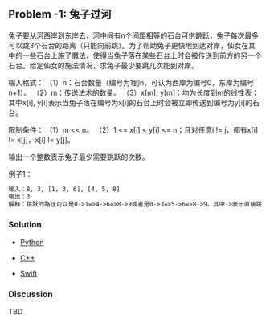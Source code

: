 ## Problem -1: 兔子过河

兔子要从河西岸到东岸去，河中间有n个间距相等的石台可供跳跃，兔子每次最多可以跳3个石台的距离（只能向前跳）。为了帮助兔子更快地到达对岸，仙女在其中的一些石台上施了魔法，使得当兔子落在某些石台上时会被传送到前方的另一个石台。给定仙女的施法情况，求兔子最少要跳几次能到对岸。

输入格式：
（1）n：石台数量（编号为1到n，可认为西岸为编号0，东岸为编号n+1）。
（2）m：传送法术的数量。
（3）x[m], y[m]：均为长度到m的线性表；其中x[i], y[i]表示当兔子落在编号为x[i]的石台上时会被立即传送到编号为y[i]的石台。

限制条件：
（1）m << n。
（2）1 <= x[i] < y[i] <= n；且对任意i != j，都有x[i] != x[j]，x[i] != y[j]。

输出一个整数表示兔子最少需要跳跃的次数。


例子1：
```txt
输入：8, 3, [1, 3, 6], [4, 5, 8]
输出：3
解释：跳跃的路径可以是0->1=>4->6=>8->9或者是0->3=>5->6=>8->9。其中->表示直接跳跃，=>表示被传送。
```

### Solution

- [Python](../python/problem-1.py)

- [C++](../cpp/problem-1.cpp)

- [Swift](../swift/problem-1.swift)

### Discussion

TBD

